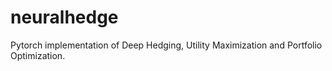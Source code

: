 # neuralhedge
Pytorch implementation of Deep Hedging, Utility Maximization and Portfolio Optimization.



